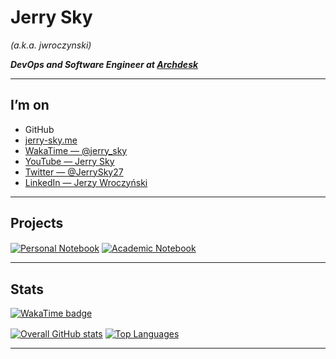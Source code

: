 # Jerry Sky

*(a.k.a. jwroczynski)*


***DevOps and Software Engineer at [Archdesk](https://archdesk.com)***

---

## I’m on

- GitHub
- [jerry-sky.me](https://jerry-sky.me)
- [WakaTime — @jerry_sky](https://wakatime.com/@jerry_sky)
- [YouTube — Jerry Sky](https://www.youtube.com/channel/UCU3CxcihDdt75fV5jeODOEQ)
- [Twitter — @JerrySky27](https://twitter.com/home)
- [LinkedIn — Jerzy Wroczyński](https://www.linkedin.com/in/jerzy-wroczy%C5%84ski-bb0333205/)

---

## Projects

[<img align=center alt="Personal Notebook" src="https://github-readme-stats.vercel.app/api/pin/?username=jerry-sky&repo=personal-notebook&theme=dark&hide_border=true"/>](https://github.com/jerry-sky/personal-notebook)
[<img align=center alt="Academic Notebook" src="https://github-readme-stats.vercel.app/api/pin/?username=jerry-sky&repo=academic-notebook&theme=dark&hide_border=true"/>](https://github.com/jerry-sky/academic-notebook)

---

## Stats

[<img alt="WakaTime badge" src="https://wakatime.com/badge/user/a2607d57-f3d3-4992-b096-c64429375279.svg"/>](https://wakatime.com/@jerry_sky)

[<img align=center alt="Overall GitHub stats" src="https://github-readme-stats.vercel.app/api?username=jerry-sky&hide=stars&count_private=true&show_icons=true&theme=dark&hide_border=true"/>](https://github.com/jerry-sky?tab=repositories)
[<img align=center alt="Top Languages" src="https://github-readme-stats.vercel.app/api/top-langs/?username=jerry-sky&layout=compact&theme=dark&hide_border=true&exclude_repo=python-unity-ai&count_private=true&langs_count=10"/>](https://github.com/jerry-sky?tab=repositories)

---
